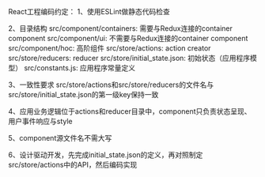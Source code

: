 React工程编码约定：
1、使用ESLint做静态代码检查

2、目录结构
src/component/containers: 需要与Redux连接的container component
src/component/ui: 不需要与Redux连接的container component
src/component/hoc: 高阶组件
src/store/actions: action creator
src/store/reducers: reducer
src/store/initial_state.json: 初始状态（应用程序模型）
src/constants.js: 应用程序常量定义

3、一致性要求
src/store/actions和src/store/reducers的文件名与src/store/initial_state.json的第一级key保持一致

4、应用业务逻辑位于actions和reducer目录中，component只负责状态呈现、用户事件响应与style

5、component源文件名不需大写

6、设计驱动开发，先完成initial_state.json的定义，再对照制定src/store/actions中的API，然后编码实现
